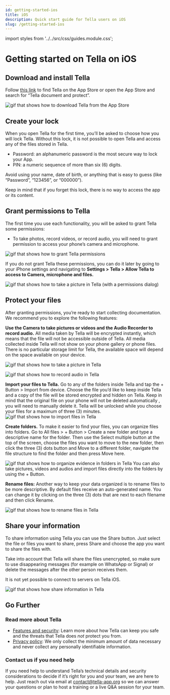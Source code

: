 ```yaml
---
id: getting-started-ios
title: iOS
description: Quick start guide for Tella users on iOS
slug: /getting-started-ios
---
```

import styles from '../../src/css/guides.module.css';


# Getting started on Tella on iOS

## Download and install Tella
Follow [this link](https://apps.apple.com/us/app/tella-document-protect/id1598152580) to find Tella on the App Store or open the App Store and search for “Tella document and protect”.

![gif that shows how to download Tella from the App Store](/img/getting-started/ios/find-and-download.gif "find and download gif")



## Create your lock
When you open Tella for the first time, you’ll be asked to choose how you will lock Tella. Without this lock, it is not possible to open Tella and access any of the files stored in Tella. 



* Password: an alphanumeric password is the most secure way to lock your App.
* PIN: a numeric sequence of more than six (6) digits.

Avoid using your name, date of birth, or anything that is easy to guess (like “Password”, “123456”, or “000000”).

Keep in mind that if you forget this lock, there is no way to access the app or its content.



## Grant permissions to Tella
The first time you use each functionality, you will be asked to grant Tella some permissions:



* To take photos, record videos, or record audio, you will need to grant permission to access your phone’s camera and microphone.



![gif that shows how to grant Tella permissions](/img/getting-started/ios/granting-permissions.gif "grating permission gif")


If you do not grant Tella these permissions, you can do it later by going to your iPhone settings and navigating to **Settings > Tella > Allow Tella to access to Camera, microphone and files.**

![gif that shows how to take a picture in Tella (with a permissions dialog)](/img/getting-started/ios/taking-picture-permissions.gif "taking picture on Tella")



## Protect your files
After granting permissions, you’re ready to start collecting documentation. We recommend you to explore the following features:

**Use the Camera to take pictures or videos and the Audio Recorder to record audio.** All media taken by Tella will be encrypted instantly, which means that the file will not be accessible outside of Tella. All media collected inside Tella will not show on your phone gallery or phone files. There is no particular storage limit for Tella, the available space will depend on the space available on your device. 



![gif that shows how to take a picture in Tella](/img/getting-started/ios/picture.gif "take a picture in Tella")
     


![gif that shows how to record audio in Tella](/img/getting-started/ios/recording.gif "record audio in Tella")


**Import your files to Tella.** Go to any of the folders inside Tella and tap the + Button > Import from device. Choose the file you’d like to keep inside Tella and a copy of the file will be stored encrypted and hidden on Tella. Keep in mind that the original file on your phone will not be deleted automatically , you will need to manually delete it. Tella will be unlocked while you choose your files for a maximum of three (3) minutes.
![gif that shows how to import files in Tella](/img/getting-started/ios/import-files.gif "import files in Tella")


**Create folders.** To make it easier to find your files, you can organize files into folders. Go to All files > + Button > Create a new folder and type a descriptive name for the folder. Then use the Select multiple button at the top of the screen, choose the files you want to move to the new folder, then click the three (3) dots button and Move to a different folder, navigate the file structure to find the folder and then press Move here.

![gif that shows how to organize evidence in folders in Tella](/img/getting-started/ios/folders.gif "folders in Tella")
You can also take pictures, videos and audios and import files directly into the folders by using the + Button.

**Rename files:** Another way to keep your data organized is to rename files to be more descriptive. By default files receive an auto-generated name. You can change it by clicking on the three (3) dots that are next to each filename and then click Rename.

![gif that shows how to rename files in Tella](/img/getting-started/ios/rename.gif "rename files in Tella")


## Share your information
To share information using Tella you can use the Share button. Just select the file or files you want to share, press Share and choose the app you want to share the files with. 

Take into account that Tella will share the files unencrypted, so make sure to use disappearing messages (for example on WhatsApp or Signal) or delete the messages after the other person receives them.
    

It is not yet possible to connect to servers on Tella iOS.

![gif that shows how share information in Tella](/img/getting-started/ios/share.gif "share information in Tella")


## Go Further

### Read more about Tella


* [Features and security](/security-and-privacy): Learn more about how Tella can keep you safe and the threats that Tella does _not_ protect you from.
* [Privacy policy](https://docs.tella-app.org/p/U-EOn57whEMiwr/Tella-Privacy-Policy): We only collect the minimum amount of data necessary and never collect any personally identifiable information.


### Contact us if you need help

If you need help to understand Tella’s technical details and security considerations to decide if it’s right for you and your team, we are here to help. Just reach out via email at [contact@tella-app.org](mailto:contact@tella-app.org) so we can answer your questions or plan to host a training or a live Q&A session for your team.



